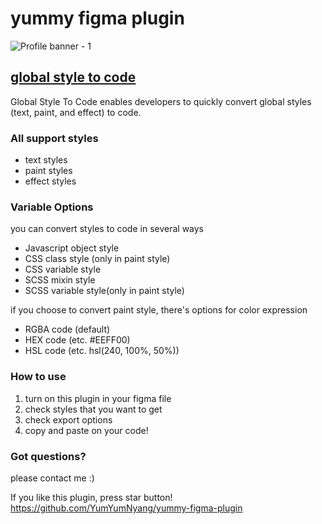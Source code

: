 # yummy figma plugin 

![Profile banner - 1](https://user-images.githubusercontent.com/56557862/197390875-1061874e-2a94-48c3-846b-1b2e36cd9f4d.png)

## <a href="https://www.figma.com/community/plugin/1143791863042221668/global-style-to-code">global style to code</a>
Global Style To Code enables developers to quickly convert global styles (text, paint, and effect) to code. 


### All support styles 
- text styles
- paint styles
- effect styles


### Variable Options
you can convert styles to code in several ways

- Javascript object style
- CSS class style (only in paint style)
- CSS variable style
- SCSS mixin style
- SCSS variable style(only in paint style) 


if you choose to convert paint style, there's options for color expression

- RGBA code (default)
- HEX code (etc. #EEFF00)
- HSL code (etc. hsl(240, 100%, 50%))


### How to use
1. turn on this plugin in your figma file
2. check styles that you want to get
3. check export options
4. copy and paste on your code!

### Got questions?
please contact me :) 



If you like this plugin, press star button!
https://github.com/YumYumNyang/yummy-figma-plugin



